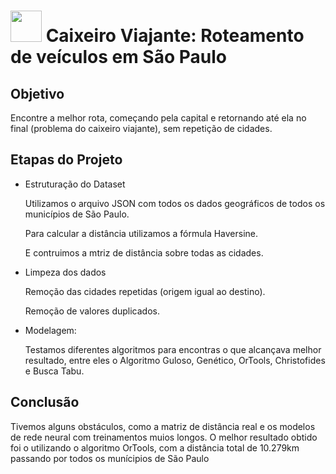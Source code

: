 # <img src = "https://github.com/anacgr05/PUCSP/assets/151938722/9234e60a-96fc-4c07-b5a5-a76fd8173f94" width ="50"/> Caixeiro Viajante: Roteamento de veículos em São Paulo 
## Objetivo
Encontre a melhor rota, começando pela capital e retornando até ela no final (problema do caixeiro viajante), sem repetição de cidades.

## Etapas do Projeto
- Estruturação do Dataset
  
  Utilizamos o arquivo JSON com todos os dados geográficos de todos os municípios de São Paulo.
  
  Para calcular a distância utilizamos a fórmula Haversine.
  
  E contruimos a mtriz de distância sobre todas as cidades.
  
- Limpeza dos dados
  
  Remoção das cidades repetidas (origem igual ao destino).
  
  Remoção de valores duplicados.
  
- Modelagem:
  
  Testamos diferentes algoritmos para encontras o que alcançava melhor resultado, entre eles o Algoritmo Guloso, Genético, OrTools, Christofides e Busca Tabu.

## Conclusão
Tivemos alguns obstáculos, como a matriz de distância real e os modelos de rede neural com treinamentos muios longos.
O melhor resultado obtido foi o utilizando o algoritmo OrTools, com a distância total de 10.279km passando por todos os munícipios de São Paulo
